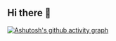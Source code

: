 ## Hi there 👋


[![Ashutosh's github activity graph](https://github-readme-activity-graph.vercel.app/graph?username=darven-cs)](https://github.com/ashutosh00710/github-readme-activity-graph)

